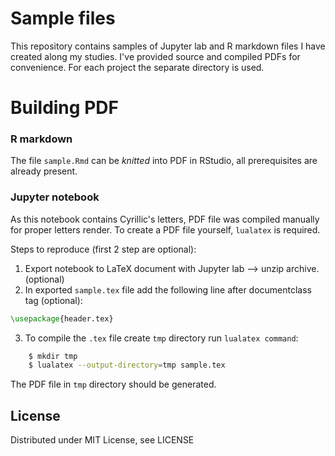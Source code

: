 # Sample files

This repository contains samples of Jupyter lab and R markdown files I have created along my studies. I've provided source and compiled PDFs for convenience. For each project the separate directory is used.

# Building PDF

### R markdown

The file `sample.Rmd` can be *knitted* into PDF in RStudio, all prerequisites are already present.

### Jupyter notebook

As this notebook contains Cyrillic's letters, PDF file was compiled manually for proper letters render. To create a PDF file yourself, `lualatex` is required.

Steps to reproduce (first 2 step are optional):

1. Export notebook to LaTeX document with Jupyter lab --> unzip archive. (optional)
2. In exported `sample.tex` file add the following line after documentclass tag (optional):
```latex
\usepackage{header.tex}
```
3. To compile the `.tex` file create `tmp` directory run `lualatex command`:
```bash
    $ mkdir tmp
    $ lualatex --output-directory=tmp sample.tex
```
The PDF file in `tmp` directory should be generated.


## License

Distributed under MIT License, see LICENSE
